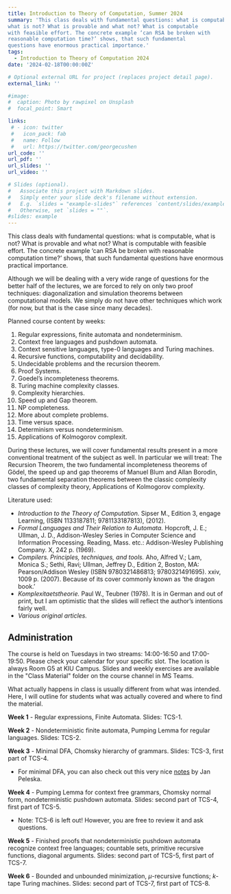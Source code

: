 ```yaml
---
title: Introduction to Theory of Computation, Summer 2024
summary: 'This class deals with fundamental questions: what is computable, 
what is not? What is provable and what not? What is computable 
with feasible effort. The concrete example ‘can RSA be broken with 
reasonable computation time?’ shows, that such fundamental 
questions have enormous practical importance.'
tags:
  - Introduction to Theory of Computation 2024
date: '2024-02-18T00:00:00Z'

# Optional external URL for project (replaces project detail page).
external_link: ''

#image:
#  caption: Photo by rawpixel on Unsplash
#  focal_point: Smart

links:
 # - icon: twitter
 #   icon_pack: fab
 #   name: Follow
 #   url: https://twitter.com/georgecushen
url_code: ''
url_pdf: ''
url_slides: ''
url_video: ''

# Slides (optional).
#   Associate this project with Markdown slides.
#   Simply enter your slide deck's filename without extension.
#   E.g. `slides = "example-slides"` references `content/slides/example-slides.md`.
#   Otherwise, set `slides = ""`.
#slides: example
---
```

This class deals with fundamental questions: what is computable, 
what is not? What is provable and what not? What is computable 
with feasible effort. The concrete example ‘can RSA be broken with 
reasonable computation time?’ shows, that such fundamental 
questions have enormous practical importance.

Although we will be dealing with a very wide range of questions for the 
better half of the lectures, we are forced to rely on only two proof 
techniques: diagonalization and simulation theorems between 
computational models. We simply do not have other techniques 
which work (for now, but that is the case since many decades).

Planned course content by weeks:

1) Regular expressions, finite automata and 
nondeterminism.
2) Context free languages and pushdown automata.
3) Context sensitive languages, type-0 
languages and Turing machines.
4) Recursive functions, computability and 
decidability.
5) Undecidable problems and the recursion 
theorem.
6) Proof Systems.
7) Goedel’s incompleteness theorems.
8) Turing machine complexity classes.
9) Complexity hierarchies.
10) Speed up and Gap theorem.
11) NP completeness.
12) More about complete problems.
13) Time versus space.
14) Determinism versus nondeterminism.
15) Applications of Kolmogorov complexit.

During these lectures, we will cover fundamental results present in a more conventional 
treatment of the subject as well. In particular we will treat: The Recursion Theorem,
the two fundamental incompleteness theorems of Gödel, the speed up and gap theorems of Manuel Blum
and Allan Borodin, two fundamental separation theorems between the classic 
complexity classes of complexity theory, Applications of Kolmogorov complexity.

Literature used:

<ul style="list-style-type:disc;">
<li> <i>Introduction to the Theory of Computation.</i> Sipser M.,
Edition	3, engage Learning, (ISBN 1133187811; 9781133187813), (2012).</li>
<li> <i>Formal Languages and Their Relation to Automata.</i> Hopcroft, J. E.; Ullman, J. D., Addison-Wesley Series in Computer Science and Information Processing. Reading, Mass. etc.: Addison-Wesley Publishing Company. X, 242 p. (1969). </li>
<li> <i>Compilers. Principles, techniques, and tools.</i> 
Aho, Alfred V.; Lam, Monica S.; Sethi, Ravi; Ullman, Jeffrey D., Edition 2, Boston, MA: Pearson/Addison Wesley (ISBN 9780321486813; 9780321491695). xxiv, 1009 p. (2007). 
Because of its cover commonly known as ‘the dragon book.’ 
<li><i>Komplexitaetstheorie.</i> Paul W., Teubner 
(1978). It is in German and out of print, but I am 
optimistic that the slides will reflect the author’s 
intentions fairly well.</li>
<li><i>Various original articles.</i></li>
</ul>

## Administration

The course is held on Tuesdays in two streams: 14:00-16:50 and 17:00-19:50. Please check your calendar for your specific slot. The location is always Room G5 at KIU Campus. Slides and weekly exercises are available in the "Class Material" folder on the course channel in MS Teams.

What actually happens in class is usually different from what was intended. Here, I will outline for students what was actually covered and where to find the material.

**Week 1** - Regular expressions, Finite Automata. Slides: TCS-1.

**Week 2** - Nondeterministic finite automata, Pumping Lemma for regular languages. Slides: TCS-2.

**Week 3** - Minimal DFA, Chomsky hierarchy of grammars. Slides: TCS-3, first part of TCS-4.
<ul style="list-style-type:disc;">
<li> For minimal DFA, you can also check out this very nice <a href='https://www.informatik.uni-bremen.de/agbs/lehre/ss05/pi2/hintergrund/minimize_dfa.pdf'>notes</a> by Jan Peleska.</li>
</ul>

**Week 4** - Pumping Lemma for context free grammars, Chomsky normal form, nondeterministic pushdown automata. Slides: second part of TCS-4, first part of TCS-5. 
<ul style="list-style-type:disc;">
<li> Note: TCS-6 is left out! However, you are free to review it and ask questions.</li>
</ul>

**Week 5** - Finished proofs that nondeterministic pushdown automata recognize context free languages; countable sets, primitive recursive functions, diagonal arguments. Slides: second part of TCS-5, first part of TCS-7. 

**Week 6** - Bounded and unbounded minimization, $\mu$-recursive functions; $k$-tape Turing machines. Slides: second part of TCS-7, first part of TCS-8. 
